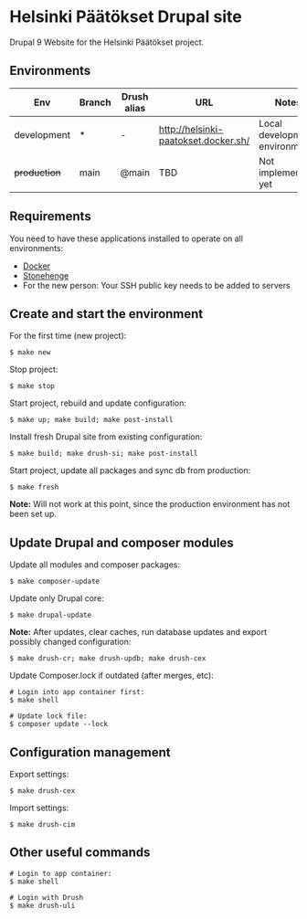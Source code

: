 # Helsinki Päätökset Drupal site

Drupal 9 Website for the Helsinki Päätökset project.

## Environments

Env | Branch | Drush alias | URL | Notes
--- | ------ | ----------- | --- | -----
development | * | - | http://helsinki-paatokset.docker.sh/ | Local development environment
~~production~~ | main | @main | TBD | Not implemented yet

## Requirements

You need to have these applications installed to operate on all environments:

- [Docker](https://github.com/druidfi/guidelines/blob/master/docs/docker.md)
- [Stonehenge](https://github.com/druidfi/stonehenge)
- For the new person: Your SSH public key needs to be added to servers

## Create and start the environment

For the first time (new project):

``
$ make new
``

Stop project:

``
$ make stop
``

Start project, rebuild and update configuration:

``
$ make up; make build; make post-install
``

Install fresh Drupal site from existing configuration:

``
$ make build; make drush-si; make post-install
``

Start project, update all packages and sync db from production:

``
$ make fresh
``

**Note:** Will not work at this point, since the production environment has not been set up.

## Update Drupal and composer modules

Update all modules and composer packages:

``
$ make composer-update
``

Update only Drupal core:

``
$ make drupal-update
``

**Note:** After updates, clear caches, run database updates and export possibly changed configuration:

``
$ make drush-cr; make drush-updb; make drush-cex
``

Update Composer.lock if outdated (after merges, etc):

```
# Login into app container first:
$ make shell

# Update lock file:
$ composer update --lock
```

## Configuration management

Export settings:

``
$ make drush-cex
``

Import settings:

``
$ make drush-cim
``

## Other useful commands
```
# Login to app container:
$ make shell

# Login with Drush
$ make drush-uli
```
